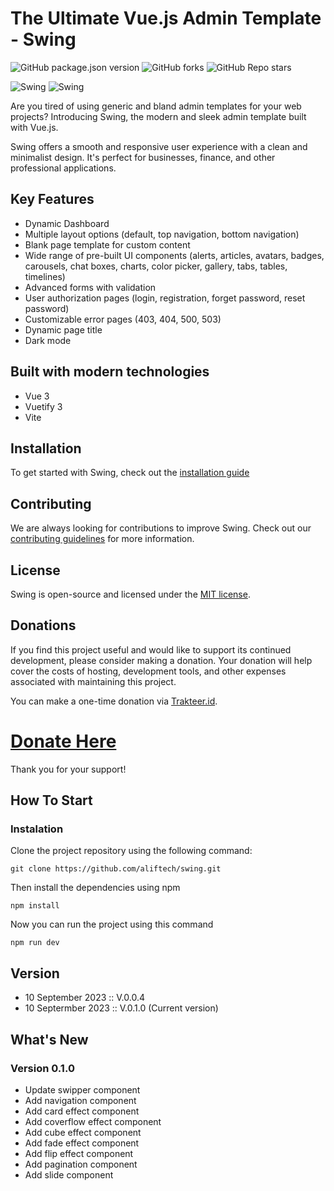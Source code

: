 # The Ultimate Vue.js Admin Template - Swing

![GitHub package.json version](https://img.shields.io/github/package-json/v/aliftech/swing)
![GitHub forks](https://img.shields.io/github/forks/aliftech/swing?style=social)
![GitHub Repo stars](https://img.shields.io/github/stars/aliftech/swing?style=social)

![Swing](https://github.com/aliftech/swing/blob/master/src/assets/screen_shoot/Screenshot_1.png)
![Swing](https://github.com/aliftech/swing/blob/master/src/assets/screen_shoot/Screenshot_dark_mode.png)

Are you tired of using generic and bland admin templates for your web projects? Introducing Swing, the modern and sleek admin template built with Vue.js.

Swing offers a smooth and responsive user experience with a clean and minimalist design. It's perfect for businesses, finance, and other professional applications.

## Key Features

- Dynamic Dashboard
- Multiple layout options (default, top navigation, bottom navigation)
- Blank page template for custom content
- Wide range of pre-built UI components (alerts, articles, avatars, badges, carousels, chat boxes, charts, color picker, gallery, tabs, tables, timelines)
- Advanced forms with validation
- User authorization pages (login, registration, forget password, reset password)
- Customizable error pages (403, 404, 500, 503)
- Dynamic page title
- Dark mode

## Built with modern technologies

- Vue 3
- Vuetify 3
- Vite

## Installation

To get started with Swing, check out the [installation guide](https://github.com/aliftech/swing/blob/master/READMEVUE.md)

## Contributing

We are always looking for contributions to improve Swing. Check out our [contributing guidelines](https://github.com/aliftech/swing/blob/master/CONTRIBUTING.md) for more information.

## License

Swing is open-source and licensed under the [MIT license](./LICENSE).

## Donations

If you find this project useful and would like to support its continued development, please consider making a donation. Your donation will help cover the costs of hosting, development tools, and other expenses associated with maintaining this project.

You can make a one-time donation via [Trakteer.id](https://trakteer.id).

# [Donate Here](https://trakteer.id/wahyu%20krisna%20aji/link)

Thank you for your support!

## How To Start

### Instalation

Clone the project repository using the following command:

```
git clone https://github.com/aliftech/swing.git
```

Then install the dependencies using npm

```
npm install
```

Now you can run the project using this command

```
npm run dev
```

## Version

- 10 September 2023 :: V.0.0.4
- 10 Septermber 2023 :: V.0.1.0 (Current version)

## What's New

### Version 0.1.0

- Update swipper component
- Add navigation component
- Add card effect component
- Add coverflow effect component
- Add cube effect component
- Add fade effect component
- Add flip effect component
- Add pagination component
- Add slide component
